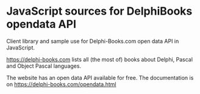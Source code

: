# JavaScript sources for DelphiBooks opendata API
Client library and sample use for Delphi-Books.com open data API in JavaScript.

https://delphi-books.com lists all (the most of) books about Delphi, Pascal and Object Pascal languages.

The website has an open data API available for free. The documentation is on https://delphi-books.com/opendata.html
